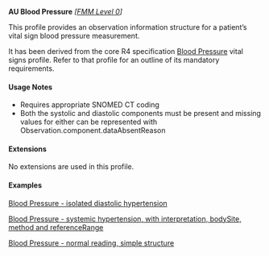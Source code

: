 **AU Blood Pressure** *[[FMM Level 0](guidance.html)]*

This profile provides an observation information structure for a patient’s vital sign blood pressure measurement.

It has been derived from the core R4 specification [Blood Pressure](http://hl7.org/fhir/StructureDefinition/bp) vital signs profile. 
Refer to that profile for an outline of its mandatory requirements.


#### Usage Notes
* Requires appropriate SNOMED CT coding
* Both the systolic and diastolic components must be present and missing values for either can be represented with Observation.component.dataAbsentReason


#### Extensions

No extensions are used in this profile.


#### Examples

[Blood Pressure - isolated diastolic hypertension](Observation-bloodpressure-example0.html)

[Blood Pressure - systemic hypertension, with interpretation, bodySite, method and referenceRange](Observation-bloodpressure-example1.html)

[Blood Pressure - normal reading, simple structure](Observation-bloodpressure-example2.html)


